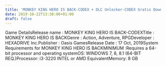 ```yaml
---
title: 'MONKEY KING HERO IS BACK-CODEX + DLC Unlocker-CODEX Gratis Download'
date: 2019-10-22T13:38:00+01:00
draft: false
---
```


Game DetailsRelease name : MONKEY KING HERO IS BACK-CODEXTitle : MONKEY KING HERO IS BACKGenre : Action, Adventure, RPGDeveloper : HEXADRIVE Inc.Publisher : Oasis GamesRelease Date : 17 Oct, 2019System Requirements for MONKEY KING HERO IS BACKMINIMUM :Requires a 64-bit processor and operating systemOS: WINDOWS 7, 8, 8.1 (64-BIT REQ.)Processor: i3-3220 INTEL or AMD EquivalentMemory: 8 GB